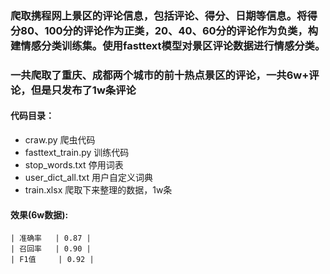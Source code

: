 ### 爬取携程网上景区的评论信息，包括评论、得分、日期等信息。将得分80、100分的评论作为正类，20、40、60分的评论作为负类，构建情感分类训练集。使用fasttext模型对景区评论数据进行情感分类。

### 一共爬取了重庆、成都两个城市的前十热点景区的评论，一共6w+评论，但是只发布了1w条评论

#### 代码目录：
- craw.py  爬虫代码
- fasttext_train.py  训练代码
- stop_words.txt 停用词表
- user_dict_all.txt 用户自定义词典
- train.xlsx 爬取下来整理的数据，1w条


#### 效果(6w数据):

    | 准确率   | 0.87 |
    | 召回率   | 0.90 |
    | F1值     | 0.92 |
